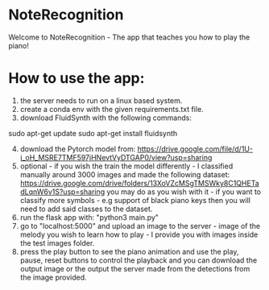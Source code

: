 # NoteRecognition

Welcome to NoteRecognition - The app that teaches you how to play the piano!

# How to use the app:
1. the server needs to run on a linux based system.
2. create a conda env with the given requirements.txt file.
3. download FluidSynth with the following commands:

sudo apt-get update
sudo apt-get install fluidsynth

4. download the Pytorch model from: https://drive.google.com/file/d/1U-i_oH_MSRE7TMF597jHNevtVyDTGAP0/view?usp=sharing
5. optional - if you wish the train the model differently - I classified manually around 3000 images and made the following dataset: https://drive.google.com/drive/folders/13XoVZcMSgTMSWky8C1QHETadLqnW6v1S?usp=sharing
you may do as you wish with it - if you want to classify more symbols - e.g support of black piano keys then you will need to add said classes to the dataset.
6. run the flask app with: "python3 main.py"
7. go to "localhost:5000" and upload an image to the server - image of the melody you wish to learn how to play - I provide you with images inside the test images folder.
8. press the play button to see the piano animation and use the play, pause, reset buttons to control the playback and you can download the output image or the output the server made from the detections from the image provided.


